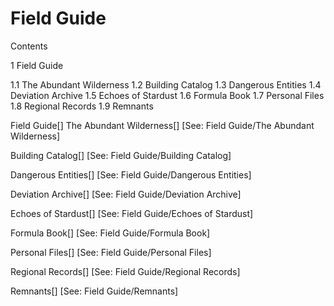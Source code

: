 # Field Guide

Contents

1 Field Guide

1.1 The Abundant Wilderness
1.2 Building Catalog
1.3 Dangerous Entities
1.4 Deviation Archive
1.5 Echoes of Stardust
1.6 Formula Book
1.7 Personal Files
1.8 Regional Records
1.9 Remnants





Field Guide[]
The Abundant Wilderness[]
[See: Field Guide/The Abundant Wilderness]

Building Catalog[]
[See: Field Guide/Building Catalog]

Dangerous Entities[]
[See: Field Guide/Dangerous Entities]

Deviation Archive[]
[See: Field Guide/Deviation Archive]

Echoes of Stardust[]
[See: Field Guide/Echoes of Stardust]

Formula Book[]
[See: Field Guide/Formula Book]

Personal Files[]
[See: Field Guide/Personal Files]

Regional Records[]
[See: Field Guide/Regional Records]

Remnants[]
[See: Field Guide/Remnants]
